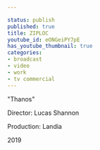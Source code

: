 ```yaml
---

status: publish
published: true
title: ZIPLOC
youtube_id: eONGeiPY7pE
has_youtube_thumbnail: true
categories:
- broadcast
- video
- work
- tv commercial
---
```

"Thanos"

Director: Lucas Shannon

Production: Landia

2019

